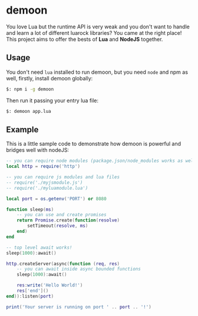 # demoon

You love Lua but the runtime API is very weak and you don't want to handle and learn a lot of different luarock libraries? You came at the right place! This project aims to offer the bests of **Lua** and **NodeJS** together.

## Usage

You don't need `lua` installed to run demoon, but you need `node` and npm as well, firstly, install demoon globally:

```sh
$: npm i -g demoon
```

Then run it passing your entry lua file:

```sh
$: demoon app.lua
```

## Example

This is a little sample code to demonstrate how demoon is powerful and bridges well with nodeJS:
```lua
-- you can require node modules (package.json/node_modules works as well)
local http = require('http')

-- you can require js modules and lua files
-- require('./myjsmodule.js')
-- require('./myluamodule.lua')

local port = os.getenv('PORT') or 8080

function sleep(ms)
    -- you can use and create promises
    return Promise.create(function(resolve)
        setTimeout(resolve, ms)
    end)
end

-- top level await works!
sleep(1000):await()

http.createServer(async(function (req, res)
    -- you can await inside async bounded functions
    sleep(1000):await()

    res:write('Hello World!')
    res['end']()
end)):listen(port)

print('Your server is running on port ' .. port .. '!')
```